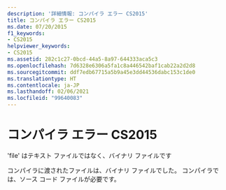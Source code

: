 ```yaml
---
description: '詳細情報: コンパイラ エラー CS2015'
title: コンパイラ エラー CS2015
ms.date: 07/20/2015
f1_keywords:
- CS2015
helpviewer_keywords:
- CS2015
ms.assetid: 282c1c27-0bcd-44a5-8a97-644333aca5c3
ms.openlocfilehash: 7d6328e6306a5fa1c8a446542baf1cab22a2d2d8
ms.sourcegitcommit: ddf7edb67715a5b9a45e3dd44536dabc153c1de0
ms.translationtype: HT
ms.contentlocale: ja-JP
ms.lasthandoff: 02/06/2021
ms.locfileid: "99640083"
---
```

# <a name="compiler-error-cs2015"></a>コンパイラ エラー CS2015

'file' はテキスト ファイルではなく、バイナリ ファイルです  
  
 コンパイラに渡されたファイルは、バイナリ ファイルでした。 コンパイラでは、ソース コード ファイルが必要です。
